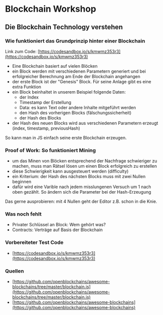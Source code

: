 # Blockchain Workshop

## Die Blockchain Technology verstehen 

### Wie funktioniert das Grundprinzip hinter einer Blockchain

Link zum Code: [https://codesandbox.io/s/kmwmz353r3](https://codesandbox.io/s/kmwmz353r3)

- Eine Blockchain basiert auf vielen Blöcken
- ein Block werden mit verschiedenen Parametern generiert und bei erfolgreicher Berechnung am Ende der Blockchain angehangen
- der erste Block ist der "Genesis" Block. Für seine Anlage gibt es eine extra Funktion
- ein Block beinhaltet in unserem Beispiel folgende Daten:
	- der Index
	- Timestamp der Erstellung
	- Data: es kann Text oder andere Inhalte mitgeführt werden
	- den Hash des vorherigen Blocks (fälschungssicherheit)
	- der Hash des Blocks
- der Hash des neuen Blocks wird aus verschiedenen Parametern erzeugt (index, timestamp, previousHash)

So kann man in JS einfach seine erste Blockchain erzeugen.

### Proof of Work: So funktioniert Mining

- um das Minen von Blöcken entsprechend der Nachfrage schwieriger zu machen, muss man Rätsel lösen um einen Block erfolgreich zu erstellen
- diese Schwierigkeit kann ausgesteuert werden (difficulty)
- ein Kriterium: der Hash des nächsten Blocks muss mit zwei Nullen beginnen
- dafür wird eine Varible nach jedem misslungenen Versuch um 1 nach oben gezählt. So ändern sich die Parameter bei der Hash-Erzeugung

Das gerne ausprobieren: mit 4 Nullen geht der Editor z.B. schon in die Knie.

### Was noch fehlt

- Privater Schlüssel an Block: Wem gehört was?
- Contracts: Verträge auf Basis der Blockchain

### Vorbereiteter Test Code

- [https://codesandbox.io/s/kmwmz353r3](https://codesandbox.io/s/kmwmz353r3)

### Quellen

- [https://github.com/openblockchains/awesome-blockchains/tree/master/blockchain.js](https://github.com/openblockchains/awesome-blockchains/tree/master/blockchain.js)
- [https://github.com/openblockchains/awesome-blockchains](https://github.com/openblockchains/awesome-blockchains)

